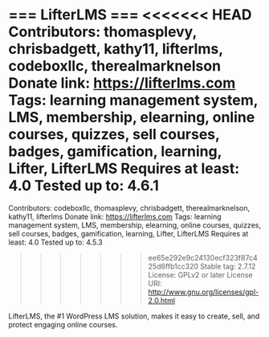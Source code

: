 === LifterLMS ===
<<<<<<< HEAD
Contributors: thomasplevy, chrisbadgett, kathy11, lifterlms, codeboxllc, therealmarknelson
Donate link: https://lifterlms.com
Tags: learning management system, LMS, membership, elearning, online courses, quizzes, sell courses, badges, gamification, learning, Lifter, LifterLMS
Requires at least: 4.0
Tested up to: 4.6.1
=======
Contributors: codeboxllc, thomasplevy, chrisbadgett, therealmarknelson, kathy11, lifterlms
Donate link: https://lifterlms.com
Tags: learning management system, LMS, membership, elearning, online courses, quizzes, sell courses, badges, gamification, learning, Lifter, LifterLMS
Requires at least: 4.0
Tested up to: 4.5.3
>>>>>>> ee65e292e9c24130ecf323f87c425d6ffb1cc320
Stable tag: 2.7.12
License: GPLv2 or later
License URI: http://www.gnu.org/licenses/gpl-2.0.html

LifterLMS, the #1 WordPress LMS solution, makes it easy to create, sell, and protect engaging online courses.
